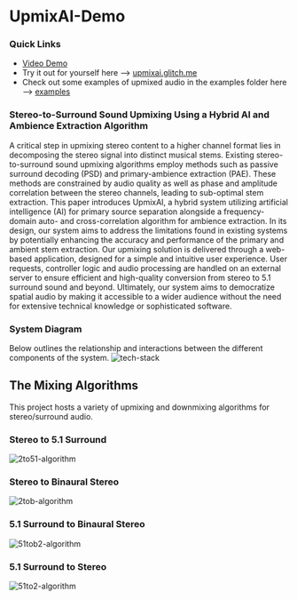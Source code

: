# UpmixAI-Demo
### Quick Links
- [Video Demo](https://www.youtube.com/watch?v=lpv-bri_Vdw)
- Try it out for yourself here --> [upmixai.glitch.me](https://upmixai.glitch.me/)
- Check out some examples of upmixed audio in the examples folder here --> [examples](https://github.com/nick7ong/UpmixAI-Demo/tree/main/examples)
  
### Stereo-to-Surround Sound Upmixing Using a Hybrid AI and Ambience Extraction Algorithm
A critical step in upmixing stereo content to a higher channel format lies in decomposing the stereo signal into distinct musical stems. Existing stereo-to-surround sound upmixing algorithms employ methods such as passive surround decoding (PSD) and primary-ambience extraction (PAE). These methods are constrained by audio quality as well as phase and amplitude correlation between the stereo channels, leading to sub-optimal stem extraction. This paper introduces UpmixAI, a hybrid system utilizing artificial intelligence (AI) for primary source separation alongside a frequency-domain auto- and cross-correlation algorithm for ambience extraction. In its design, our system aims to address the limitations found in existing systems by potentially enhancing the accuracy and performance of the primary and ambient stem extraction. Our upmixing solution is delivered through a web-based application, designed for a simple and intuitive user experience. User requests, controller logic and audio processing are handled on an external server to ensure efficient and high-quality conversion from stereo to 5.1 surround sound and beyond. Ultimately, our system aims to democratize spatial audio by making it accessible to a wider audience without the need for extensive technical knowledge or sophisticated software.
  
### System Diagram
Below outlines the relationship and interactions between the different components of the system.
![tech-stack](https://github.com/nick7ong/UpmixAI-Demo/assets/105762930/bc11516e-4c32-4be3-ac7f-af52b8b6c3d8)

## The Mixing Algorithms
This project hosts a variety of upmixing and downmixing algorithms for stereo/surround audio.
### Stereo to 5.1 Surround
![2to51-algorithm](https://github.com/nick7ong/UpmixAI/assets/105762930/bfa6841c-1793-4738-982d-86419dfe1709)

### Stereo to Binaural Stereo
![2tob-algorithm](https://github.com/nick7ong/UpmixAI/assets/105762930/d26bc4ce-a881-4710-85ff-be85a3423adf)

### 5.1 Surround to Binaural Stereo
![51tob2-algorithm](https://github.com/nick7ong/UpmixAI/assets/105762930/4e96be34-ed62-467f-8ed3-cb37cc59a41b)

### 5.1 Surround to Stereo
![51to2-algorithm](https://github.com/nick7ong/UpmixAI/assets/105762930/ad991d58-f918-4364-9bd5-6227d06a04d0)

